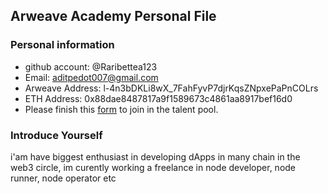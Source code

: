 ## Arweave Academy Personal File

### Personal information

- github account: @Raribettea123
- Email: aditpedot007@gmail.com
- Arweave Address: l-4n3bDKLi8wX_7FahFyvP7djrKqsZNpxePaPnCOLrs
- ETH Address: 0x88dae8487817a9f1589673c4861aa8917bef16d0
- Please finish this [form](https://docs.google.com/forms/d/e/1FAIpQLSfWA5fIIcBgmRppm3jNz5vmf9Mai_QMVil-2pO4r7YKn_Zhtw/viewform?usp=sf_link) to join in the talent pool.

### Introduce Yourself
 i'am have biggest enthusiast in developing dApps in many chain in the web3 circle, im curently working a freelance in node developer, node runner, node operator etc
